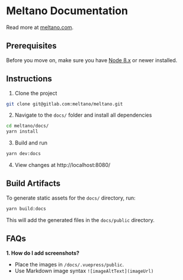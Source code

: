 # Meltano Documentation

Read more at [meltano.com](https://www.meltano.com).

## Prerequisites

Before you move on, make sure you have [Node 8.x]((https://nodejs.org/)) or newer installed.

## Instructions

1. Clone the project
```sh
git clone git@gitlab.com:meltano/meltano.git
```
2. Navigate to the `docs/` folder and install all dependencies 

```sh
cd meltano/docs/
yarn install
```
3. Build and run
```bash
yarn dev:docs
```
4. View changes at http://localhost:8080/ 

## Build Artifacts

To generate static assets for the `docs/` directory, run:
```bash
yarn build:docs
```
This will add the generated files in the `docs/public` directory.

## FAQs

**1. How do I add screenshots?**

- Place the images in `/docs/.vuepress/public`.
- Use Markdown image syntax `![imageAltText](imageUrl)`
